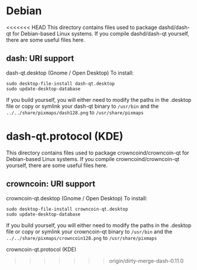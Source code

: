 
Debian
====================
<<<<<<< HEAD
This directory contains files used to package dashd/dash-qt
for Debian-based Linux systems. If you compile dashd/dash-qt yourself, there are some useful files here.

## dash: URI support ##


dash-qt.desktop  (Gnome / Open Desktop)
To install:

	sudo desktop-file-install dash-qt.desktop
	sudo update-desktop-database

If you build yourself, you will either need to modify the paths in
the .desktop file or copy or symlink your dash-qt binary to `/usr/bin`
and the `../../share/pixmaps/dash128.png` to `/usr/share/pixmaps`

dash-qt.protocol (KDE)
=======
This directory contains files used to package crowncoind/crowncoin-qt
for Debian-based Linux systems. If you compile crowncoind/crowncoin-qt yourself, there are some useful files here.

## crowncoin: URI support ##


crowncoin-qt.desktop  (Gnome / Open Desktop)
To install:

	sudo desktop-file-install crowncoin-qt.desktop
	sudo update-desktop-database

If you build yourself, you will either need to modify the paths in
the .desktop file or copy or symlink your crowncoin-qt binary to `/usr/bin`
and the `../../share/pixmaps/crowncoin128.png` to `/usr/share/pixmaps`

crowncoin-qt.protocol (KDE)
>>>>>>> origin/dirty-merge-dash-0.11.0

